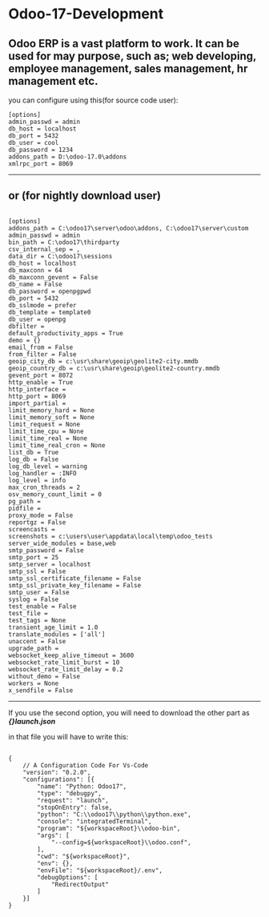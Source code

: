 # Odoo-17-Development
Odoo ERP is a vast platform to work. It can be used for may purpose, such as; web developing, employee management, sales management, hr management etc.
----
you can configure using this(for source code user):


<p><code>[options]
admin_passwd = admin
db_host = localhost
db_port = 5432
db_user = cool
db_password = 1234
addons_path = D:\odoo-17.0\addons
xmlrpc_port = 8069</code></p>

----
or (for nightly download user)
----
<p><code>
[options]
addons_path = C:\odoo17\server\odoo\addons, C:\odoo17\server\custom
admin_passwd = admin
bin_path = C:\odoo17\thirdparty
csv_internal_sep = ,
data_dir = C:\odoo17\sessions
db_host = localhost
db_maxconn = 64
db_maxconn_gevent = False
db_name = False
db_password = openpgpwd
db_port = 5432
db_sslmode = prefer
db_template = template0
db_user = openpg
dbfilter = 
default_productivity_apps = True
demo = {}
email_from = False
from_filter = False
geoip_city_db = c:\usr\share\geoip\geolite2-city.mmdb
geoip_country_db = c:\usr\share\geoip\geolite2-country.mmdb
gevent_port = 8072
http_enable = True
http_interface = 
http_port = 8069
import_partial = 
limit_memory_hard = None
limit_memory_soft = None
limit_request = None
limit_time_cpu = None
limit_time_real = None
limit_time_real_cron = None
list_db = True
log_db = False
log_db_level = warning
log_handler = :INFO
log_level = info
max_cron_threads = 2
osv_memory_count_limit = 0
pg_path = 
pidfile = 
proxy_mode = False
reportgz = False
screencasts = 
screenshots = c:\users\user\appdata\local\temp\odoo_tests
server_wide_modules = base,web
smtp_password = False
smtp_port = 25
smtp_server = localhost
smtp_ssl = False
smtp_ssl_certificate_filename = False
smtp_ssl_private_key_filename = False
smtp_user = False
syslog = False
test_enable = False
test_file = 
test_tags = None
transient_age_limit = 1.0
translate_modules = ['all']
unaccent = False
upgrade_path = 
websocket_keep_alive_timeout = 3600
websocket_rate_limit_burst = 10
websocket_rate_limit_delay = 0.2
without_demo = False
workers = None
x_sendfile = False
</code></p>

----
If you use the second option, you will need to download the other part as <b><i>{}launch.json</i></b>

in that file you will have to write this:


<p><code>
{
    // A Configuration Code For Vs-Code
    "version": "0.2.0",
    "configurations": [{
        "name": "Python: Odoo17",
        "type": "debugpy",
        "request": "launch",
        "stopOnEntry": false,
        "python": "C:\\odoo17\\python\\python.exe",
        "console": "integratedTerminal",
        "program": "${workspaceRoot}\\odoo-bin",
        "args": [
            "--config=${workspaceRoot}\\odoo.conf",
        ],
        "cwd": "${workspaceRoot}",
        "env": {},
        "envFile": "${workspaceRoot}/.env",
        "debugOptions": [
            "RedirectOutput"
        ]
    }]
}</code></p>


